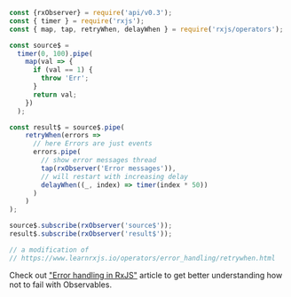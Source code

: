 <!--
name:		
title:		retryWhen
pageTitle:	RxJS retryWhen operator example + marble diagram
desc:		
docsUrl:	https://rxjs.dev/api/operators/retryWhen
-->

```js
const {rxObserver} = require('api/v0.3');
const { timer } = require('rxjs');
const { map, tap, retryWhen, delayWhen } = require('rxjs/operators');

const source$ =
  timer(0, 100).pipe(
    map(val => {
      if (val == 1) {
        throw 'Err';
      }
      return val;
    })
  );

const result$ = source$.pipe(
    retryWhen(errors =>
      // here Errors are just events
      errors.pipe(
        // show error messages thread
        tap(rxObserver('Error messages')),
        // will restart with increasing delay
        delayWhen((_, index) => timer(index * 50))
      )
    )
);

source$.subscribe(rxObserver('source$'));
result$.subscribe(rxObserver('result$'));

// a modification of
// https://www.learnrxjs.io/operators/error_handling/retrywhen.html

```

Check out ["Error handling in RxJS"](https://medium.com/@kddsky/error-handling-in-rxjs-bac0f96a7def) article to get better understanding how not to fail with Observables.